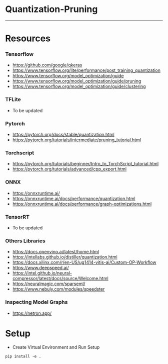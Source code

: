 # Quantization-Pruning
------------------------------------------------------------------------

# Resources
### Tensorflow
- https://github.com/google/qkeras
- https://www.tensorflow.org/lite/performance/post_training_quantization
- https://www.tensorflow.org/model_optimization/guide
- https://www.tensorflow.org/model_optimization/guide/pruning
- https://www.tensorflow.org/model_optimization/guide/clustering

### TFLite
- To be updated

### Pytorch
- https://pytorch.org/docs/stable/quantization.html
- https://pytorch.org/tutorials/intermediate/pruning_tutorial.html

### Torchscript
- https://pytorch.org/tutorials/beginner/Intro_to_TorchScript_tutorial.html
- https://pytorch.org/tutorials/advanced/cpp_export.html

### ONNX
- https://onnxruntime.ai/
- https://onnxruntime.ai/docs/performance/quantization.html
- https://onnxruntime.ai/docs/performance/graph-optimizations.html 

### TensorRT
- To be updated

### Others Libraries
- https://docs.openvino.ai/latest/home.html
- https://intellabs.github.io/distiller/quantization.html
- https://docs.xilinx.com/r/en-US/ug1414-vitis-ai/Custom-OP-Workflow
- https://www.deepspeed.ai/
- https://intel.github.io/neural-compressor/latest/docs/source/Welcome.html
- https://neuralmagic.com/sparseml/
- https://www.nebuly.com/modules/speedster

### Inspecting Model Graphs
- https://netron.app/

# Setup
- Create Virtual Environment and Run Setup
```
pip install -e .
```